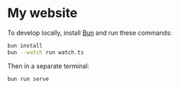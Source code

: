 # My website

To develop locally, install [Bun][] and run these commands:

```sh
bun install
bun --watch run watch.ts
```

Then in a separate terminal:

```sh
bun run serve
```

[bun]: https://bun.sh/
